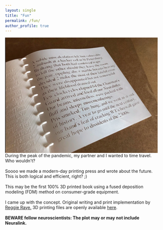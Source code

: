 ```yaml
---
layout: single
title: "Fun"
permalink: /fun/
author_profile: true
---
```


<img align="left" src="/images/first_3D_consumer_FDM_buch.png" width="500" style="margin-right:10px"/> During the peak of the pandemic, my partner and I wanted to time travel. Who wouldn't?
<br>
<br>
Soooo we made a modern-day printing press and wrote about the future. This is both logical and efficient, right? ;) 
<br>
<br>
This may be the first 100% 3D printed book using a fused deposition modeling (FDM) method on consumer-grade equipment.
<br><br>
I came up with the concept. Original writing and print implementation by [Reggie Raye.](https://www.tomo.love/book) 3D printing files are openly available [here](https://www.thingiverse.com/thing:4910827).</b> <br>
<br>
 **BEWARE fellow neuroscientists: The plot may or may not include Neuralink.** 
<br style="clear:both" />
<br>
